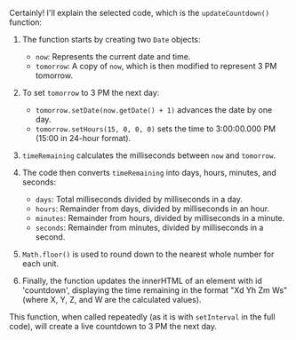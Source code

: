 Certainly! I'll explain the selected code, which is the `updateCountdown()` function:

1. The function starts by creating two `Date` objects:
   - `now`: Represents the current date and time.
   - `tomorrow`: A copy of `now`, which is then modified to represent 3 PM tomorrow.

2. To set `tomorrow` to 3 PM the next day:
   - `tomorrow.setDate(now.getDate() + 1)` advances the date by one day.
   - `tomorrow.setHours(15, 0, 0, 0)` sets the time to 3:00:00.000 PM (15:00 in 24-hour format).

3. `timeRemaining` calculates the milliseconds between `now` and `tomorrow`.

4. The code then converts `timeRemaining` into days, hours, minutes, and seconds:
   - `days`: Total milliseconds divided by milliseconds in a day.
   - `hours`: Remainder from days, divided by milliseconds in an hour.
   - `minutes`: Remainder from hours, divided by milliseconds in a minute.
   - `seconds`: Remainder from minutes, divided by milliseconds in a second.

5. `Math.floor()` is used to round down to the nearest whole number for each unit.

6. Finally, the function updates the innerHTML of an element with id 'countdown', displaying the time remaining in the format "Xd Yh Zm Ws" (where X, Y, Z, and W are the calculated values).

This function, when called repeatedly (as it is with `setInterval` in the full code), will create a live countdown to 3 PM the next day.